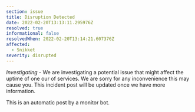 ```yaml
---
section: issue
title: Disruption Detected
date: 2022-02-20T13:13:11.295976Z
resolved: true
informational: false
resolvedWhen: 2022-02-20T13:14:21.607376Z
affected:
  - Snikket
severity: disrupted
---
```

*Investigating* - We are investigating a potential issue that might affect the uptime of one our of services. We are sorry for any inconvenience this may cause you. This incident post will be updated once we have more information.

This is an automatic post by a monitor bot.
        